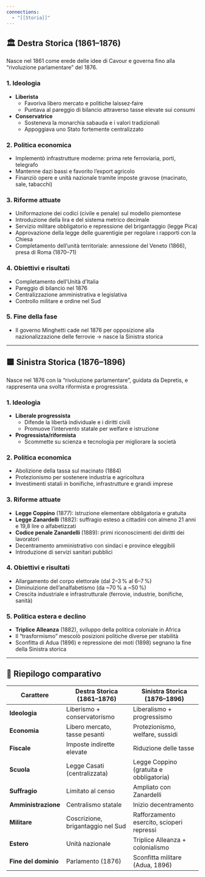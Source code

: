 ```yaml
---
connections:
  - "[[Storia]]"
---
```

## 🏛️ Destra Storica (1861–1876)

Nasce nel 1861 come erede delle idee di Cavour e governa fino alla “rivoluzione parlamentare” del 1876.

### 1. Ideologia
- **Liberista**  
  - Favoriva libero mercato e politiche laissez‑faire  
  - Puntava al pareggio di bilancio attraverso tasse elevate sui consumi  
- **Conservatrice**  
  - Sosteneva la monarchia sabauda e i valori tradizionali  
  - Appoggiava uno Stato fortemente centralizzato  

### 2. Politica economica
- Implementò infrastrutture moderne: prima rete ferroviaria, porti, telegrafo  
- Mantenne dazi bassi e favorito l’export agricolo  
- Finanziò opere e unità nazionale tramite imposte gravose (macinato, sale, tabacchi)  

### 3. Riforme attuate
- Uniformazione dei codici (civile e penale) sul modello piemontese  
- Introduzione della lira e del sistema metrico decimale  
- Servizio militare obbligatorio e repressione del brigantaggio (legge Pica)  
- Approvazione della legge delle guarentigie per regolare i rapporti con la Chiesa  
- Completamento dell’unità territoriale: annessione del Veneto (1866), presa di Roma (1870–71)  

### 4. Obiettivi e risultati
- Completamento dell’Unità d’Italia  
- Pareggio di bilancio nel 1876  
- Centralizzazione amministrativa e legislativa  
- Controllo militare e ordine nel Sud  

### 5. Fine della fase
- Il governo Minghetti cade nel 1876 per opposizione alla nazionalizzazione delle ferrovie → nasce la Sinistra storica  

---

## 🟦 Sinistra Storica (1876–1896)

Nasce nel 1876 con la “rivoluzione parlamentare”, guidata da Depretis, e rappresenta una svolta riformista e progressista.

### 1. Ideologia
- **Liberale progressista**  
  - Difende la libertà individuale e i diritti civili  
  - Promuove l’intervento statale per welfare e istruzione  
- **Progressista/riformista**  
  - Scommette su scienza e tecnologia per migliorare la società  

### 2. Politica economica
- Abolizione della tassa sul macinato (1884)  
- Protezionismo per sostenere industria e agricoltura  
- Investimenti statali in bonifiche, infrastrutture e grandi imprese  

### 3. Riforme attuate
- **Legge Coppino** (1877): istruzione elementare obbligatoria e gratuita  
- **Legge Zanardelli** (1882): suffragio esteso a cittadini con almeno 21 anni e 19,8 lire o alfabetizzati  
- **Codice penale Zanardelli** (1889): primi riconoscimenti dei diritti dei lavoratori  
- Decentramento amministrativo con sindaci e province eleggibili  
- Introduzione di servizi sanitari pubblici  

### 4. Obiettivi e risultati
- Allargamento del corpo elettorale (dal 2–3 % al 6–7 %)  
- Diminuizione dell’analfabetismo (da ~70 % a ~50 %)  
- Crescita industriale e infrastrutturale (ferrovie, industrie, bonifiche, sanità)

### 5. Politica estera e declino
- **Triplice Alleanza** (1882), sviluppo della politica coloniale in Africa  
- Il “trasformismo” mescolò posizioni politiche diverse per stabilità  
- Sconfitta di Adua (1896) e repressione dei moti (1898) segnano la fine della Sinistra storica  

---

## 📌 Riepilogo comparativo

| Carattere            | **Destra Storica<br>(1861–1876)**         | **Sinistra Storica<br>(1876–1896)**         |
|----------------------|-------------------------------------------|---------------------------------------------|
| **Ideologia**        | Liberismo + conservatorismo              | Liberalismo + progressismo                   |
| **Economia**         | Libero mercato, tasse pesanti            | Protezionismo, welfare, sussidi             |
| **Fiscale**          | Imposte indirette elevate                | Riduzione delle tasse                        |
| **Scuola**           | Legge Casati (centralizzata)             | Legge Coppino (gratuita e obbligatoria)     |
| **Suffragio**        | Limitato al censo                        | Ampliato con Zanardelli                      |
| **Amministrazione**  | Centralismo statale                      | Inizio decentramento                        |
| **Militare**         | Coscrizione, brigantaggio nel Sud        | Rafforzamento esercito, scioperi repressi   |
| **Estero**           | Unità nazionale                          | Triplice Alleanza + colonialismo            |
| **Fine del dominio** | Parlamento (1876)                        | Sconfitta militare (Adua, 1896)             |
